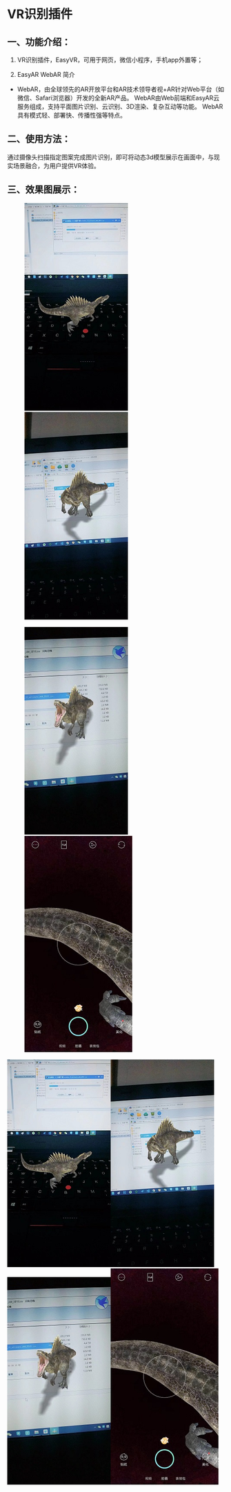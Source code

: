 # VR识别插件

## 一、功能介绍：

1. VR识别插件，EasyVR，可用于网页，微信小程序，手机app外置等；

2. EasyAR WebAR 简介
* WebAR，由全球领先的AR开放平台和AR技术领导者视+AR针对Web平台（如微信、Safari浏览器）开发的全新AR产品。
WebAR由Web前端和EasyAR云服务组成，支持平面图片识别、云识别、3D渲染、复杂互动等功能。 WebAR具有模式轻、部署快、传播性强等特点。

## 二、使用方法：

通过摄像头扫描指定图案完成图片识别，即可将动态3d模型展示在画面中，与现实场景融合，为用户提供VR体验。

## 三、效果图展示：

<figure class="half">
    <img src="https://github.com/alienYalien/VR/blob/master/img/1573613897582.jpeg" width="240px" />
    <img src="https://github.com/alienYalien/VR/blob/master/img/1573613902095.jpeg" width="240px" />
</figure>
<figure class="half">
    <img src="https://github.com/alienYalien/VR/blob/master/img/1573613909925.jpeg" width="240px" />
    <img src="https://github.com/alienYalien/VR/blob/master/img/1573613913472.jpeg" width="250px" />
</figure>


![图1](https://github.com/alienYalien/VR/blob/master/img/1573613897582.jpeg)![图2](https://github.com/alienYalien/VR/blob/master/img/1573613902095.jpeg)  
![图3](https://github.com/alienYalien/VR/blob/master/img/1573613909925.jpeg)![图4](https://github.com/alienYalien/VR/blob/master/img/1573613913472.jpeg)




